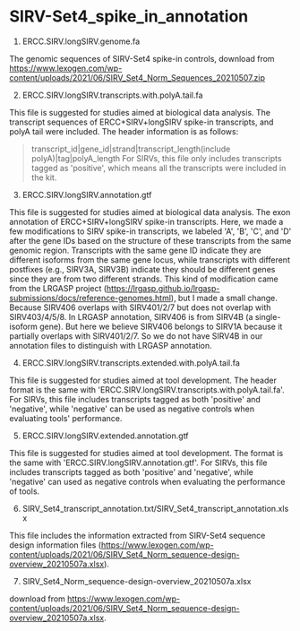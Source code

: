 # SIRV-Set4_spike_in_annotation

1. ERCC.SIRV.longSIRV.genome.fa

The genomic sequences of SIRV-Set4 spike-in controls, download from https://www.lexogen.com/wp-content/uploads/2021/06/SIRV_Set4_Norm_Sequences_20210507.zip

2. ERCC.SIRV.longSIRV.transcripts.with.polyA.tail.fa

This file is suggested for studies aimed at biological data analysis.
The transcript sequences of ERCC+SIRV+longSIRV spike-in transcripts, and polyA tail were included. The header information is as follows:
>transcript_id|gene_id|strand|transcript_length(include polyA)|tag|polyA_length
For SIRVs, this file only includes transcripts tagged as 'positive', which means all the transcripts were included in the kit.

3. ERCC.SIRV.longSIRV.annotation.gtf

This file is suggested for studies aimed at biological data analysis.
The exon annotation of ERCC+SIRV+longSIRV spike-in transcripts.
Here, we made a few modifications to SIRV spike-in transcripts, we labeled 'A', 'B', 'C', and 'D' after the gene IDs based on the structure of these transcripts from the same genomic region. Transcripts with the same gene ID indicate they are different isoforms from the same gene locus, while transcripts with different postfixes (e.g., SIRV3A, SIRV3B) indicate they should be different genes since they are from two different strands.
This kind of modification came from the LRGASP project (https://lrgasp.github.io/lrgasp-submissions/docs/reference-genomes.html), but I made a small change. Because SIRV406 overlaps with SIRV401/2/7 but does not overlap with SIRV403/4/5/8. In LRGASP annotation, SIRV406 is from SIRV4B (a single-isoform gene). But here we believe SIRV406 belongs to SIRV1A because it partially overlaps with SIRV401/2/7. So we do not have SIRV4B in our annotation files to distinguish with LRGASP annotation.

4. ERCC.SIRV.longSIRV.transcripts.extended.with.polyA.tail.fa

This file is suggested for studies aimed at tool development.
The header format is the same with 'ERCC.SIRV.longSIRV.transcripts.with.polyA.tail.fa'.
For SIRVs, this file includes transcripts tagged as both 'positive' and 'negative', while 'negative' can be used as negative controls when evaluating tools' performance.

5. ERCC.SIRV.longSIRV.extended.annotation.gtf

This file is suggested for studies aimed at tool development.
The format is the same with 'ERCC.SIRV.longSIRV.annotation.gtf'.
For SIRVs, this file includes transcripts tagged as both 'positive' and 'negative', while 'negative' can used as negative controls when evaluating the performance of tools.

6. SIRV_Set4_transcript_annotation.txt/SIRV_Set4_transcript_annotation.xlsx

This file includes the information extracted from SIRV-Set4 sequence design information files (https://www.lexogen.com/wp-content/uploads/2021/06/SIRV_Set4_Norm_sequence-design-overview_20210507a.xlsx).

7. SIRV_Set4_Norm_sequence-design-overview_20210507a.xlsx

download from https://www.lexogen.com/wp-content/uploads/2021/06/SIRV_Set4_Norm_sequence-design-overview_20210507a.xlsx.
